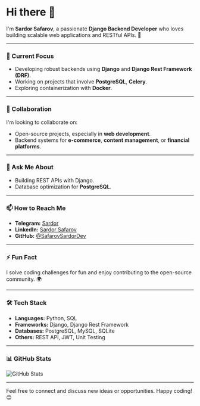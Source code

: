 # Hi there 👋

I'm **Sardor Safarov**, a passionate **Django Backend Developer** who loves building scalable web applications and RESTful APIs. 🚀

---

### 🔭 Current Focus
- Developing robust backends using **Django** and **Django Rest Framework (DRF)**.
- Working on projects that involve **PostgreSQL**, **Celery**.
- Exploring containerization with **Docker**.

---

### 👯 Collaboration
I'm looking to collaborate on:
- Open-source projects, especially in **web development**.
- Backend systems for **e-commerce**, **content management**, or **financial platforms**.

---

### 💬 Ask Me About
- Building REST APIs with Django.
- Database optimization for **PostgreSQL**.

---

### 📫 How to Reach Me
- **Telegram:** [Sardor](https://t.me/mr_alg0r1thm)
- **LinkedIn:** [Sardor Safarov](https://linkedin.com/in/safarovsardordev)
- **GitHub:** [@SafarovSardorDev](https://github.com/SafarovSardorDev)

---

### ⚡ Fun Fact
I solve coding challenges for fun and enjoy contributing to the open-source community. 🌍

---

### 🛠️ Tech Stack
- **Languages:** Python, SQL
- **Frameworks:** Django, Django Rest Framework
- **Databases:** PostgreSQL, MySQL, SQLite
- **Others:** REST API, JWT, Unit Testing

---

### 📊 GitHub Stats
![GitHub Stats](https://github-readme-stats.vercel.app/api?username=SafarovSardorDev&show_icons=true&theme=radical)

---

Feel free to connect and discuss new ideas or opportunities. Happy coding! 😊
 

